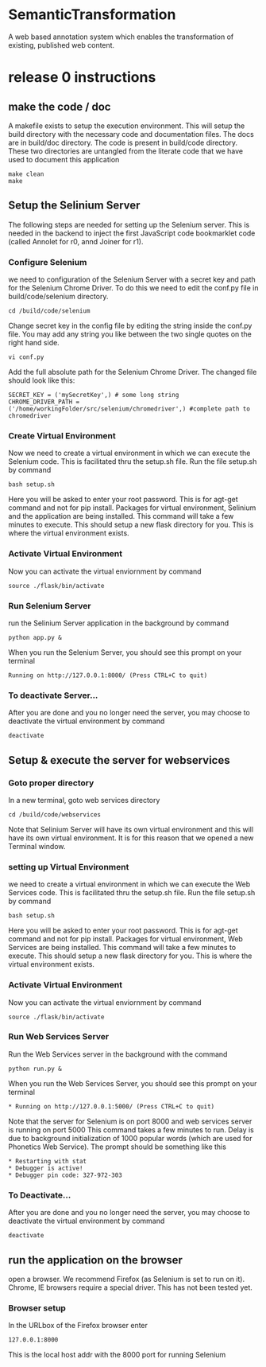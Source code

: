 # SemanticTransformation
A web based annotation system which enables the transformation of existing, published web content. 


# release 0 instructions

## make the code / doc 
A makefile exists to setup the execution environment. This will setup the build directory with the necessary code and documentation files. The docs are in build/doc directory. The code is present in build/code directory. These two directories are untangled from the literate code that we have used to document this application

```
make clean
make
```

## Setup the Selinium Server
The following steps are needed for setting up the Selenium server. This is needed in the backend to inject the first JavaScript code bookmarklet code (called Annolet for r0, annd Joiner for r1). 

### Configure Selenium 
we need to configuration of the Selenium Server with a secret key and path for the Selenium Chrome Driver. To do this we need to edit the conf.py file in build/code/selenium directory. 
```
cd /build/code/selenium
```
Change secret key in the config file by editing the string inside the conf.py file. You may add any string you like between the two single quotes on the right hand side.
```
vi conf.py
```
Add the full absolute path for the Selenium Chrome Driver. The changed file should look like this:
```
SECRET_KEY = ('mySecretKey',) # some long string
CHROME_DRIVER_PATH = ('/home/workingFolder/src/selenium/chromedriver',) #complete path to chromedriver
```

### Create Virtual Environment
Now we need to create a virtual environment in which we can execute the Selenium code. This is facilitated thru the setup.sh file. Run the file setup.sh by command
```
bash setup.sh
```
Here you will be asked to enter your root password. This is for agt-get command and not for pip install. Packages for virtual environment, Selinium and the application are being installed. This command will take a few minutes to execute.
This should setup a new flask directory for you. This is where the virtual environment exists.

### Activate Virtual Environment
Now you can activate the virtual enviornment by command
```
source ./flask/bin/activate
```

### Run Selenium Server
run the Selinium Server application in the background by command
```
python app.py &
```
When you run the Selenium Server, you should see this prompt on your terminal
```
Running on http://127.0.0.1:8000/ (Press CTRL+C to quit)
```

### To deactivate Server...
After you are done and you no longer need the server, you may choose to deactivate the virtual environment by command
```
deactivate
```


## Setup & execute the server for webservices

### Goto proper directory
In a new terminal, goto web services directory
```
cd /build/code/webservices
```
Note that Selinium Server will have its own virtual environment and this will have its own virtual environment. It is for this reason that we opened a new Terminal window.

### setting up Virtual Environment
we need to create a virtual environment in which we can execute the Web Services code. This is facilitated thru the setup.sh file. Run the file setup.sh by command
```
bash setup.sh
```
Here you will be asked to enter your root password. This is for agt-get command and not for pip install. Packages for virtual environment, Web Services are being installed. This command will take a few minutes to execute.
This should setup a new flask directory for you. This is where the virtual environment exists.

### Activate Virtual Environment
Now you can activate the virtual enviornment by command
```
source ./flask/bin/activate
```

### Run Web Services Server
Run the Web Services server in the background with the command
```
python run.py &
```
When you run the Web Services Server, you should see this prompt on your terminal
```
* Running on http://127.0.0.1:5000/ (Press CTRL+C to quit)
```
Note that the server for Selenium is on port 8000 and web services server is running on port 5000
This command takes a few minutes to run. Delay is due to background initialization of 1000 popular words (which are used for Phonetics Web Service).
The prompt should be something like this
``` 
* Restarting with stat
* Debugger is active!
* Debugger pin code: 327-972-303
```

### To Deactivate...
After you are done and you no longer need the server, you may choose to deactivate the virtual environment by command
```
deactivate
```

## run the application on the browser
open a browser. We recommend Firefox (as Selenium is set to run on it). Chrome, IE browsers require a special driver. This has not been tested yet.
### Browser setup
In the URLbox of the Firefox browser enter
```
127.0.0.1:8000
```
This is the local host addr with the 8000 port for running Selenium

## 


